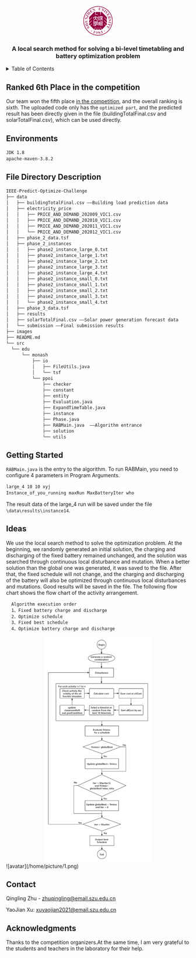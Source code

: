 <div id="top"></div>
<!--
*** Thanks for checking out the Best-README-Template. If you have a suggestion
*** that would make this better, please fork the repo and create a pull request
*** or simply open an issue with the tag "enhancement".
*** Don't forget to give the project a star!
*** Thanks again! Now go create something AMAZING! :D
-->



<!-- PROJECT SHIELDS -->
<!--
*** I'm using markdown "reference style" links for readability.
*** Reference links are enclosed in brackets [ ] instead of parentheses ( ).
*** See the bottom of this document for the declaration of the reference variables
*** for contributors-url, forks-url, etc. This is an optional, concise syntax you may use.
*** https://www.markdownguide.org/basic-syntax/#reference-style-links
-->
<!-- [![Contributors][contributors-shield]][contributors-url]
[![Forks][forks-shield]][forks-url]
[![Stargazers][stars-shield]][stars-url]
[![Issues][issues-shield]][issues-url]
[![MIT License][license-shield]][license-url]
[![LinkedIn][linkedin-shield]][linkedin-url] -->



<!-- PROJECT LOGO -->
<br />
<div align="center">

  <img src="images/logo.png" alt="Logo" width="80" height="80"></img>
  <h3 align="center">A local search method for solving a bi-level timetabling and battery optimization problem</h3>
</div>



<!-- TABLE OF CONTENTS -->
<details>
  <summary>Table of Contents</summary>
  <ol>
    <li>
      <a href="#about-the-project">About The Project</a>
      <ul>
        <li><a href="#built-with">Built With</a></li>
      </ul>
    </li>
    <li>
      <a href="#getting-started">Getting Started</a>
      <ul>
        <li><a href="#prerequisites">Prerequisites</a></li>
        <li><a href="#installation">Installation</a></li>
      </ul>
    </li>
    <li><a href="#usage">Usage</a></li>
    <li><a href="#roadmap">Roadmap</a></li>
    <li><a href="#contributing">Contributing</a></li>
    <li><a href="#license">License</a></li>
    <li><a href="#contact">Contact</a></li>
    <li><a href="#acknowledgments">Acknowledgments</a></li>
  </ol>
</details>



<!-- ABOUT THE PROJECT -->
## Ranked 6th Place in the competition

Our team won the fifth place [in the competition](https://ieee-dataport.org/competitions/ieee-cis-technical-challenge-predictoptimize-renewable-energy-scheduling), and the overall ranking is sixth. The uploaded code only has the `optimized part`, and the predicted result has been directly given in the file (buildingTotalFinal.csv and solarTotalFinal.csv), which can be used directly.

## Environments
  ```sh
  JDK 1.8
  apache-maven-3.8.2
  ```
## File Directory Description
  ```
  IEEE-Predict-Optimize-Challenge
├── data
│   ├── buildingTotalFinal.csv ——Building load prediction data
│   ├── electricity_price
│   │   ├── PRICE_AND_DEMAND_202009_VIC1.csv
│   │   ├── PRICE_AND_DEMAND_202010_VIC1.csv
│   │   ├── PRICE_AND_DEMAND_202011_VIC1.csv
│   │   └── PRICE_AND_DEMAND_202012_VIC1.csv
│   ├── phase_2_data.tsf
│   ├── phase_2_instances
│   │   ├── phase2_instance_large_0.txt
│   │   ├── phase2_instance_large_1.txt
│   │   ├── phase2_instance_large_2.txt
│   │   ├── phase2_instance_large_3.txt
│   │   ├── phase2_instance_large_4.txt
│   │   ├── phase2_instance_small_0.txt
│   │   ├── phase2_instance_small_1.txt
│   │   ├── phase2_instance_small_2.txt
│   │   ├── phase2_instance_small_3.txt
│   │   └── phase2_instance_small_4.txt
│   ├── phase_3_data.tsf
│   ├── results
│   ├── solarTotalFinal.csv ——Solar power generation forecast data
│   └── submission ——Final submission results
├── images
├── README.md
└── src
    └── edu
        └── monash
            ├── io
            │   ├── FileUtils.java
            │   └── tsf
            └── ppoi
                ├── checker
                ├── constant
                ├── entity
                ├── Evaluation.java
                ├── ExpandTimeTable.java
                ├── instance
                ├── Phase.java
                ├── RABMain.java  ——Algorithm entrance
                ├── solution
                └── utils
  ```
## Getting Started
`RABMain.java` is the entry to the algorithm. To run RABMain, you need to configure 4 parameters in Program Arguments.
```sh
large_4 10 10 xyj
Instance_of_you_running maxRun MaxBatteryIter who
```
The result data of the large_4 run will be saved under the file `\data\results\instance14`.

<!-- CONTACT -->
## Ideas
We use the local search method to solve the optimization problem. At the beginning, we randomly generated an initial solution, the charging and discharging of the fixed battery remained unchanged, and the solution was searched through continuous local disturbance and mutation. When a better solution than the global one was generated, it was saved to the file. After that, the fixed schedule will not change, and the charging and discharging of the battery will also be optimized through continuous local disturbances and mutations. Good results will be saved in the file. The following flow chart shows the flow chart of the activity arrangement.
```sh
  Algorithm execution order
  1、Fixed battery charge and discharge
  2、Optimize schedule
  3、Fixed best schedule
  4、Optimize battery charge and discharge
```
<div align="center">
  <img src="images/flowchat.png" style="zoom:60%" ></img> 
</div>
![avatar](/home/picture/1.png)

<!-- CONTACT -->
## Contact

Qingling Zhu - [zhuqingling@email.szu.edu.cn](zhuqingling@email.szu.edu.cn)

YaoJian Xu: [xuyaojian2021@email.szu.edu.cn](xuyaojian2021@email.szu.edu.cn)

<!-- ACKNOWLEDGMENTS -->
## Acknowledgments

Thanks to the competition organizers.At the same time, I am very grateful to the students and teachers in the laboratory for their help.

<!-- MARKDOWN LINKS & IMAGES -->
<!-- https://www.markdownguide.org/basic-syntax/#reference-style-links -->
[contributors-shield]: https://img.shields.io/github/contributors/othneildrew/Best-README-Template.svg?style=for-the-badge
[contributors-url]: https://github.com/othneildrew/Best-README-Template/graphs/contributors
[forks-shield]: https://img.shields.io/github/forks/othneildrew/Best-README-Template.svg?style=for-the-badge
[forks-url]: https://github.com/othneildrew/Best-README-Template/network/members
[stars-shield]: https://img.shields.io/github/stars/othneildrew/Best-README-Template.svg?style=for-the-badge
[stars-url]: https://github.com/othneildrew/Best-README-Template/stargazers
[issues-shield]: https://img.shields.io/github/issues/othneildrew/Best-README-Template.svg?style=for-the-badge
[issues-url]: https://github.com/othneildrew/Best-README-Template/issues
[license-shield]: https://img.shields.io/github/license/othneildrew/Best-README-Template.svg?style=for-the-badge
[license-url]: https://github.com/othneildrew/Best-README-Template/blob/master/LICENSE.txt
[linkedin-shield]: https://img.shields.io/badge/-LinkedIn-black.svg?style=for-the-badge&logo=linkedin&colorB=555
[linkedin-url]: https://linkedin.com/in/othneildrew
[product-screenshot]: images/screenshot.png
